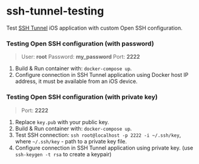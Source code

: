 # ssh-tunnel-testing

Test [SSH Tunnel](https://itunes.apple.com/us/app/ssh-tunnel/id1260223542) iOS application with custom Open SSH configuration.

### Testing Open SSH configuration (with password)

> User: **root** Password: **my_password** Port: **2222**

1. Build & Run container with: `docker-compose up`.
2. Configure connection in SSH Tunnel application using Docker host IP address, it must be available from an iOS device.

### Testing Open SSH configuration (with private key)

> Port: **2222**

1. Replace `key.pub` with your public key.
2. Build & Run container with: `docker-compose up`.
3. Test SSH connection: `ssh root@localhost -p 2222 -i ~/.ssh/key`, where `~/.ssh/key` - path to a private key file.
4. Configure connection in SSH Tunnel application using private key. (use `ssh-keygen -t rsa` to create a keypair)